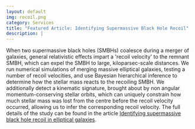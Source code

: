 ```yaml
---
layout: default
img: recoil.png
category: Services
title: "Featured Article: Identifying Supermassive Black Hole Recoil"
description: |
---
```

  When two supermassive black holes (SMBHs) coalesce during a merger of galaxies, general relativistic effects impart a 'recoil velocity' to the remnant SMBH, which can expel the SMBH to large, kiloparsec-scale distances.
  We run numerical simulations of merging massive elliptical galaxies, testing a number of recoil velocities, and use Bayesian hierarchical inference to determine how the stellar mass reacts to the recoiling SMBH.
  We additionally detect a kinematic signature, brought about by non angular momentum-conserving stellar orbits, which can uniquely constrain how much stellar mass was lost from the centre before the recoil velocity occurred, allowing us to infer the corresponding recoil velocity.
  The full details of the study can be found in the article [Identifying supermassive black hole recoil in elliptical galaxies](https://ui.adsabs.harvard.edu/abs/2025MNRAS.537.3421R/abstract).